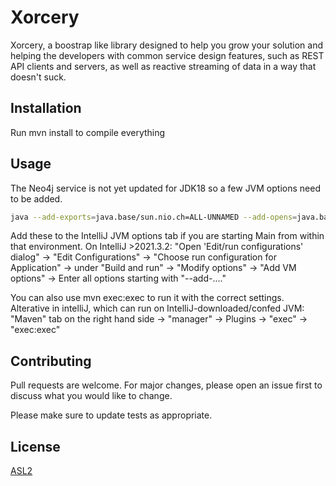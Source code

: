 # Xorcery

Xorcery, a boostrap like library designed to help you grow your solution and helping the developers with common service design features, such as REST API clients and servers, as well as reactive streaming of data in a way that doesn't suck.

## Installation

Run mvn install to compile everything

## Usage
The Neo4j service is not yet updated for JDK18 so a few JVM options need to be added.

```bash
java --add-exports=java.base/sun.nio.ch=ALL-UNNAMED --add-opens=java.base/java.nio=ALL-UNNAMED --add-opens=java.base/java.lang=ALL-UNNAMED --add-opens=java.base/java.lang.reflect=ALL-UNNAMED --add-opens=java.base/java.io=ALL-UNNAMED --add-exports=jdk.unsupported/sun.misc=ALL-UNNAMED -Dfile.encoding=UTF-8 -classpath "<classpath>" com.exoreaction.xorcery.server.Main -id=server1
```

Add these to the IntelliJ JVM options tab if you are starting Main from within that environment.
On IntelliJ >2021.3.2: "Open 'Edit/run configurations' dialog" -> "Edit Configurations" -> "Choose run configuration for Application" -> under "Build and run" -> "Modify options" -> "Add VM options" -> Enter all options starting with "--add-...." 

You can also use mvn exec:exec to run it with the correct settings.
Alterative in intelliJ, which can run on IntelliJ-downloaded/confed JVM: "Maven" tab on the right hand side -> "manager" -> Plugins -> "exec" -> "exec:exec" 

## Contributing
Pull requests are welcome. For major changes, please open an issue first to discuss what you would like to change.

Please make sure to update tests as appropriate.

## License
[ASL2](https://choosealicense.com/licenses/apache-2.0/)
